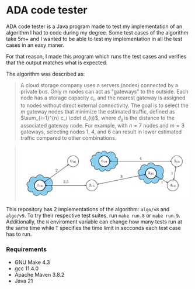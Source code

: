 # ADA code tester

ADA code tester is a Java program made to test my implementation of an algorithm I had to code during my degree.
Some test cases of the algorithm take 5m+ and I wanted to be able to test my implementation in all the test cases in an easy maner.

For that reason, I made this program which runs the test cases and verifies that the output matches what is expected.

The algorithm was described as:

> A cloud storage company uses $n$ servers (nodes) connected by a private bus. Only $m$ nodes can act as "gateways" to the outside. Each node has a storage capacity $c_i$, and the nearest gateway is assigned to nodes without direct external connectivity. The goal is to select the $m$ gateway nodes that minimize the estimated traffic, defined as $\sum_{i=1}^{n} c_i \cdot d_{ij}$, where $d_{ij}$ is the distance to the associated gateway node.
> For example, with $n = 7$ nodes and $m = 3$ gateways, selecting nodes $1$, $4$, and $6$ can result in lower estimated traffic compared to other combinations.

> ![example nodes](image.png)

This repository has 2 implementations of the algorithm: `algo/v8` and `algo/v9`. To try their respective test suites, run `make run.8` or `make run.9`. Additionally, the `N` enviroment variable can change how many tests run at the same time while `T` specifies the time limit in secconds each test case has to run.

### Requirements

- GNU Make 4.3
- gcc 11.4.0
- Apache Maven 3.8.2
- Java 21
